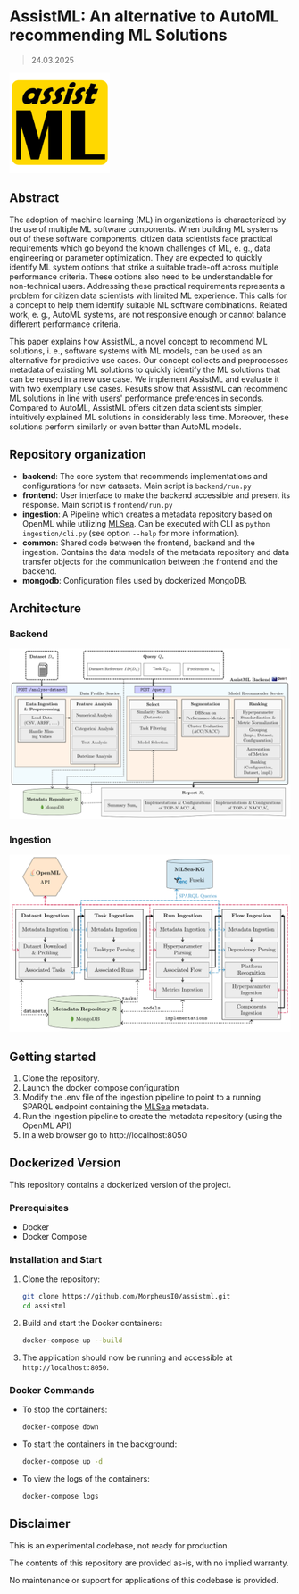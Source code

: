 # AssistML: An alternative to AutoML recommending ML Solutions

> 24.03.2025

<img src="docs/resources/assistML.png" alt="assistML logo"/>

## Abstract

The adoption of machine learning (ML) in organizations is characterized by the use of multiple ML software components. When building ML systems out of these software components, citizen data scientists face practical requirements which go beyond the known challenges of ML, e. g., data engineering or parameter optimization. They are expected to quickly identify ML system options that strike a suitable trade-off across multiple performance criteria. These options also need to be understandable for non-technical users. Addressing these practical requirements represents a problem for citizen data scientists with limited ML experience. This calls for a concept to help them identify suitable ML software combinations. Related work, e. g., AutoML systems, are not responsive enough or cannot balance different performance criteria.

This paper explains how AssistML, a novel concept to recommend ML solutions, i. e., software systems with ML models, can be used as an alternative for predictive use cases. Our concept collects and preprocesses metadata of existing ML solutions to quickly identify the ML solutions that can be reused in a new use case. We implement AssistML and evaluate it with two exemplary use cases. Results show that AssistML can recommend ML solutions in line with users' performance preferences in seconds. Compared to AutoML, AssistML offers citizen data scientists simpler, intuitively explained ML solutions in considerably less time. Moreover, these solutions perform similarly or even better than AutoML models.

## Repository organization

- **backend**: The core system that recommends implementations and configurations for new datasets. Main script is `backend/run.py`
- **frontend**: User interface to make the backend accessible and present its response. Main script is `frontend/run.py`
- **ingestion**: A Pipeline which creates a metadata repository based on OpenML while utilizing [MLSea](https://dtai-kg.github.io/MLSea-KGC/). Can be executed with CLI as `python ingestion/cli.py` (see option `--help` for more information).
- **common**: Shared code between the frontend, backend and the ingestion. Contains the data models of the metadata repository and data transfer objects for the communication between the frontend and the backend.
- **mongodb**: Configuration files used by dockerized MongoDB.

## Architecture

### Backend
<img src="docs/resources/architecture_backend.svg" alt="Architecture of the backend system."/>

### Ingestion
<img src="docs/resources/architecture_ingestion.svg" alt="Architecture of the ingestion pipeline."/>

## Getting started

1. Clone the repository.
2. Launch the docker compose configuration
3. Modify the .env file of the ingestion pipeline to point to a running SPARQL endpoint containing the [MLSea](https://dtai-kg.github.io/MLSea-KGC/) metadata.
4. Run the ingestion pipeline to create the metadata repository (using the OpenML API)
5. In a web browser go to http://localhost:8050


## Dockerized Version

This repository contains a dockerized version of the project.

### Prerequisites

- Docker
- Docker Compose

### Installation and Start

1. Clone the repository:
    ```bash
    git clone https://github.com/MorpheusI0/assistml.git
    cd assistml
    ```

2. Build and start the Docker containers:
    ```bash
    docker-compose up --build
    ```

3. The application should now be running and accessible at `http://localhost:8050`.

### Docker Commands

- To stop the containers:
    ```bash
    docker-compose down
    ```

- To start the containers in the background:
    ```bash
    docker-compose up -d
    ```

- To view the logs of the containers:
    ```bash
    docker-compose logs
    ```

## Disclaimer

This is an experimental codebase, not ready for production.

The contents of this repository are provided as-is, with no implied warranty.

No maintenance or support for applications of this codebase is provided.